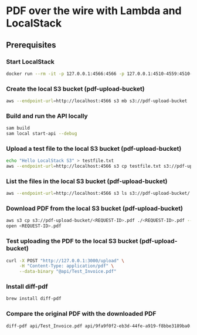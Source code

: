 # PDF over the wire with Lambda and LocalStack

## Prerequisites

### Start LocalStack

```sh
docker run --rm -it -p 127.0.0.1:4566:4566 -p 127.0.0.1:4510-4559:4510-4559 -v /var/run/docker.sock:/var/run/docker.sock localstack/localstack
```

### Create the local S3 bucket (pdf-upload-bucket)

```sh
aws --endpoint-url=http://localhost:4566 s3 mb s3://pdf-upload-bucket
```

### Build and run the API locally

```sh
sam build
sam local start-api --debug
```

### Upload a test file to the local S3 bucket (pdf-upload-bucket)

```sh
echo "Hello LocalStack S3" > testfile.txt
aws --endpoint-url=http://localhost:4566 s3 cp testfile.txt s3://pdf-upload-bucket/
```

### List the files in the local S3 bucket (pdf-upload-bucket)

```sh
aws --endpoint-url=http://localhost:4566 s3 ls s3://pdf-upload-bucket/
```

### Download PDF from the local S3 bucket (pdf-upload-bucket)

```sh
aws s3 cp s3://pdf-upload-bucket/<REQUEST-ID>.pdf ./<REQUEST-ID>.pdf --endpoint-url=http://localhost:4566
open <REQUEST-ID>.pdf
```

### Test uploading the PDF to the local S3 bucket (pdf-upload-bucket)
```sh
curl -X POST "http://127.0.0.1:3000/upload" \
     -H "Content-Type: application/pdf" \
     --data-binary "@api/Test_Invoice.pdf"
```

### Install diff-pdf

```sh
brew install diff-pdf
```

### Compare the original PDF with the downloaded PDF

```sh
diff-pdf api/Test_Invoice.pdf api/9fa9f0f2-eb3d-44fe-a919-f8bbe3189ba0.pdf --view
```
